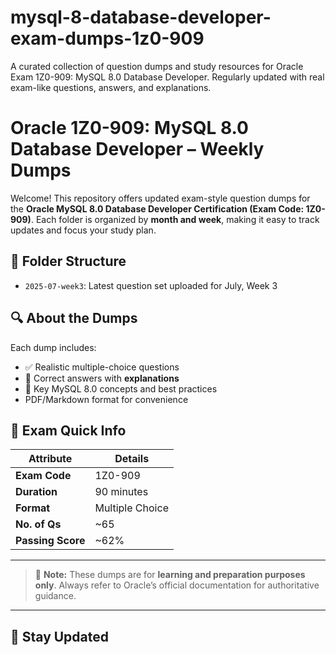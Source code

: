 # mysql-8-database-developer-exam-dumps-1z0-909
A curated collection of question dumps and study resources for Oracle Exam 1Z0-909: MySQL 8.0 Database Developer. Regularly updated with real exam-like questions, answers, and explanations.


# Oracle 1Z0-909: MySQL 8.0 Database Developer – Weekly Dumps

Welcome! This repository offers updated exam-style question dumps for the **Oracle MySQL 8.0 Database Developer Certification (Exam Code: 1Z0-909)**. Each folder is organized by **month and week**, making it easy to track updates and focus your study plan.

## 📁 Folder Structure

- `2025-07-week3`: Latest question set uploaded for July, Week 3

## 🔍 About the Dumps

Each dump includes:
- ✅ Realistic multiple-choice questions
- 📘 Correct answers with **explanations**
- 🧠 Key MySQL 8.0 concepts and best practices
- PDF/Markdown format for convenience

## 🎯 Exam Quick Info

| Attribute        | Details                       |
|------------------|-------------------------------|
| **Exam Code**    | 1Z0-909                        |
| **Duration**     | 90 minutes                   |
| **Format**       | Multiple Choice               |
| **No. of Qs**    | ~65                           |
| **Passing Score**| ~62%                          |

---

> 📌 **Note:** These dumps are for **learning and preparation purposes only**. Always refer to Oracle’s official documentation for authoritative guidance.

---

## 🔔 Stay Updated

